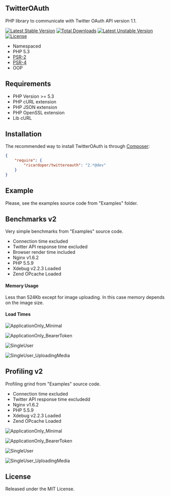 ## TwitterOAuth ##

PHP library to communicate with Twitter OAuth API version 1.1.

[![Latest Stable Version](https://poser.pugx.org/ricardoper/twitteroauth/v/stable.svg)](https://packagist.org/packages/ricardoper/twitteroauth) [![Total Downloads](https://poser.pugx.org/ricardoper/twitteroauth/downloads.svg)](https://packagist.org/packages/ricardoper/twitteroauth) [![Latest Unstable Version](https://poser.pugx.org/ricardoper/twitteroauth/v/unstable.svg)](https://packagist.org/packages/ricardoper/twitteroauth) [![License](https://poser.pugx.org/ricardoper/twitteroauth/license.svg)](https://packagist.org/packages/ricardoper/twitteroauth)

- Namespaced
- PHP 5.3
- [PSR-2](http://www.php-fig.org/psr/psr-2/ "PHP Framework Interop Group")
- [PSR-4](http://www.php-fig.org/psr/psr-4/ "PHP Framework Interop Group")
- OOP

## Requirements ##

- PHP Version >= 5.3
- PHP cURL extension
- PHP JSON extension
- PHP OpenSSL extension
- Lib cURL

## Installation ##

The recommended way to install TwitterOAuth is through [Composer](http://getcomposer.org/):

```json
{
    "require": {
        "ricardoper/twitteroauth": "2.*@dev"
    }
}
```

## Example ##

Please, see the examples source code from "Examples" folder.


## Benchmarks v2 ##

Very simple benchmarks from "Examples" source code.

- Connection time excluded
- Twitter API response time excluded
- Browser render time included
- Nginx v1.6.2
- PHP 5.5.9
- Xdebug v2.2.3 Loaded
- Zend OPcache Loaded

#### Memory Usage ####
Less than 524Kb except for image uploading. In this case memory depends on the image size.

#### Load Times ####

![ApplicationOnly_Minimal](https://raw.githubusercontent.com/ricardoper/TwitterOAuth/v2/Docs/Benchs/Time_ApplicationOnly_Minimal.png)

![ApplicationOnly_BearerToken](https://raw.githubusercontent.com/ricardoper/TwitterOAuth/v2/Docs/Benchs/Time_ApplicationOnly_BearerToken.png)

![SingleUser](https://raw.githubusercontent.com/ricardoper/TwitterOAuth/v2/Docs/Benchs/Time_SingleUser.png)

![SingleUser_UploadingMedia](https://raw.githubusercontent.com/ricardoper/TwitterOAuth/v2/Docs/Benchs/Time_SingleUser_UploadingMedia.png)


## Profiling v2 ##

Profiling grind from "Examples" source code.

- Connection time excluded
- Twitter API response time excludedd
- Nginx v1.6.2
- PHP 5.5.9
- Xdebug v2.2.3 Loaded
- Zend OPcache Loaded

![ApplicationOnly_Minimal](https://raw.githubusercontent.com/ricardoper/TwitterOAuth/v2/Docs/Benchs/Prof_ApplicationOnly_Minimal.png)

![ApplicationOnly_BearerToken](https://raw.githubusercontent.com/ricardoper/TwitterOAuth/v2/Docs/Benchs/Prof_ApplicationOnly_BearerToken.png)

![SingleUser](https://raw.githubusercontent.com/ricardoper/TwitterOAuth/v2/Docs/Benchs/Prof_SingleUser.png)

![SingleUser_UploadingMedia](https://raw.githubusercontent.com/ricardoper/TwitterOAuth/v2/Docs/Benchs/Prof_SingleUser_UploadingMedia.png)



## License ##

Released under the MIT License.
